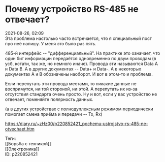 Почему устройство RS-485 не отвечает?
======================================

   
 2021-08-26, 02:09   
  Эта проблема настолько часто встречается, что я специальный пост про неё напишу. У меня это было раз пять.   
   
 485-й интерфейс -- "дифференциальный". На практике это означает, что один бит информации передаётся одновременно по двум проводам (в усб, кстати, так же, но немного иначе). Провода эти называются Data A и Data B. А в других документах -- Data+ и Data-. А в некоторых документах A и B обозначены наоборот. И вот в этом-то и проблема.   
   
 Если перепутать эти провода местами, то никакие данные не воспримутся, ни той стороной, ни этой. А перепутать их из-за отсутствия стандарта очень просто. Ну и вот, если у вас устройство не отвечает, поменяйте полярность данных.   
   
 (а в других устройствах с полнодуплексным режимом периодически помогает смена приёма и передачи -- Tx, Rx)   
    
 <https://diary.ru/~zHz00/p220852421_pochemu-ustrojstvo-rs-485-ne-otvechaet.htm>   
   
 Теги:   
 [[Борьба с техникой]]   
 [[Электроника]]   
 ID: p220852421